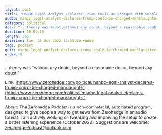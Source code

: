 ```yaml
---
layout: post
title: "MSNBC Legal Analyst Declares Trump Could Be Charged With Manslaughter"
audio: msnbc-legal-analyst-declares-trump-could-be-charged-manslaughter-0
category: political
desc: "...theory was &quot;without any doubt, beyond a reasonable doubt, beyond any doubt,&quot; "
duration: 00:09:26
length: 566
datetime: Tue, 25 Oct 2022 17:35:00 +0000
tags: podcast
guid: msnbc-legal-analyst-declares-trump-could-be-charged-manslaughter-0
order: 0
---
```

...theory was &quot;without any doubt, beyond a reasonable doubt, beyond any doubt,&quot; 

Link: [https://www.zerohedge.com/political/msnbc-legal-analyst-declares-trump-could-be-charged-manslaughter](https://www.zerohedge.com/political/msnbc-legal-analyst-declares-trump-could-be-charged-manslaughter)

About: The Zerohedge Podcast is a non-commercial, automated program, designed to give people a way to get news from Zerohedge in an audio format.  I am actively working on tweaking and improving the setup to create a better listening experience (October 2022).  Suggestions are welcome: [zerohedgePodcast@outlook.com](mailto:zerohedgePodcast@outlook.com)